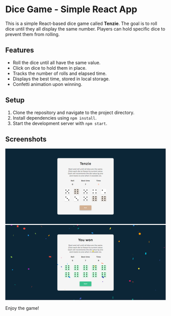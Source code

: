 # Dice Game - Simple React App

This is a simple React-based dice game called **Tenzie**. The goal is to roll dice until they all display the same number. Players can hold specific dice to prevent them from rolling.

## Features

* Roll the dice until all have the same value.
* Click on dice to hold them in place.
* Tracks the number of rolls and elapsed time.
* Displays the best time, stored in local storage.
* Confetti animation upon winning.

## Setup

1. Clone the repository and navigate to the project directory.
2. Install dependencies using `npm install`.
3. Start the development server with `npm start`.

## Screenshots

![Game screenshot](./screenshots/tenzie-screenshot.png)
![Game screenshot](./screenshots/tenzie-screenshot-celebration.png)

Enjoy the game!


